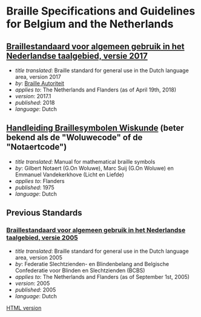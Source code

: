 # Braille Specifications and Guidelines for Belgium and the Netherlands

## [Braillestandaard voor algemeen gebruik in het Nederlandse taalgebied, versie 2017](http://braille-autoriteit.org/algemeen-gebruik/versie-2017-van-zespunts-standaard/)

- _title translated_: Braille standard for general use in the Dutch
  language area, version 2017
- _by_: [Braille Autoriteit](http://braille-autoriteit.org/)
- _applies to_: The Netherlands and Flanders (as of April 19th, 2018)
- _version_: 2017.1
- _published_: 2018
- _language_: Dutch


## [Handleiding Braillesymbolen Wiskunde](Handleiding%20braillesymbolen%20wiskunde.pdf) (beter bekend als de "Woluwecode" of de "Notaertcode")

- _title translated_: Manual for mathematical braille symbols
- _by_: Gilbert Notaert (G.On Woluwe), Marc Suij (G.On Woluwe) en Emmanuel Vandekerkhove (Licht en Liefde)
- _applies to_: Flanders
- _published_: 1975
- _language_: Dutch

## Previous Standards

### [Braillestandaard voor algemeen gebruik in het Nederlandse taalgebied, versie 2005](Eindtekst-zonder-voorblad-dec-2005.doc)

- _title translated_: Braille standard for general use in the Dutch
  language area, version 2005
- _by_: Federatie Slechtzienden- en Blindenbelang and
  Belgische Confederatie voor Blinden en Slechtzienden (BCBS)
- _applies to_: The Netherlands and Flanders (as of September 1st, 2005)
- _version_: 2005
- _published_: 2005
- _language_: Dutch

[HTML version](http://braille-autoriteit.org/algemeen-gebruik/versie-2017-van-zespunts-standaard)
